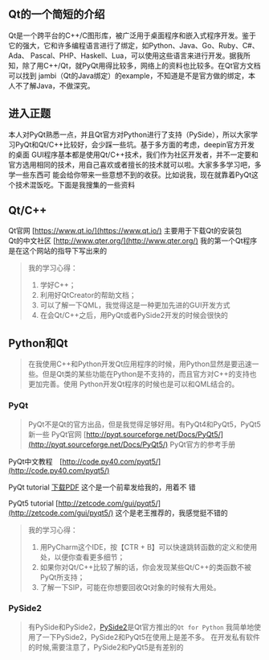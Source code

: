 ## Qt的一个简短的介绍
Qt是一个跨平台的C++/C图形库，被广泛用于桌面程序和嵌入式程序开发。鉴于它的强大，它和许多编程语言进行了绑定，如Python、Java、Go、Ruby、C#、Ada、
Pascal、PHP、Haskell、Lua，可以使用这些语言来进行开发。据我所知，除了用C++/Qt，就PyQt用得比较多，网络上的资料也比较多。在Qt官方文档可以找到
jambi（Qt的Java绑定）的example，不知道是不是官方做的绑定，本人不了解Java，不做深究。

## 进入正题
本人对PyQt熟悉一点，并且Qt官方对Python进行了支持（PySide），所以大家学习PyQt和Qt/C++比较好，会少踩一些坑。基于多方面的考虑，deepin官方开发的桌面
GUI程序基本都是使用Qt/C++技术，我们作为社区开发者，并不一定要和官方选用相同的技术，用自己喜欢或者擅长的技术就可以啦。大家多多学习吧，多学一些东西可
能会给你带来一些意想不到的收获。比如说我，现在就靠着PyQt这个技术混饭吃。下面是我搜集的一些资料

## Qt/C++
Qt官网 [https://www.qt.io/](https://www.qt.io/) 主要用于下载Qt的安装包    
Qt的中文社区 [http://www.qter.org/](http://www.qter.org/) 我的第一个Qt程序是在这个网站的指导下写出来的    
> 我的学习心得：
> 1. 学好C++；
> 2. 利用好QtCreator的帮助文档；
> 3. 可以了解一下QML，我觉得这是一种更加先进的GUI开发方式
> 4. 在会Qt/C++之后，用PyQt或者PySide2开发的时候会很快的

## Python和Qt
> 在我使用C++和Python开发Qt应用程序的时候，用Python显然是要迅速一些。但是Qt类的某些功能在Python是不支持的，而且官方对C++的支持也更加完善。使用
Python开发Qt程序的时候也是可以和QML结合的。

### PyQt
> PyQt不是Qt的官方出品，但是我觉得足够好用。有PyQt4和PyQt5，PyQt5新一些
PyQt官网 [http://pyqt.sourceforge.net/Docs/PyQt5/](http://pyqt.sourceforge.net/Docs/PyQt5/) PyQt官方的参考手册

PyQt中文教程　[http://code.py40.com/pyqt5/](http://code.py40.com/pyqt5/)

PyQt tutorial [下载PDF](https://github.com/ziqiangxu/sources1/blob/master/deepin/pyqt_tutorial.pdf) 这个是一个前辈发给我的，用着不
错

PyQt5 tutorial [http://zetcode.com/gui/pyqt5/](http://zetcode.com/gui/pyqt5/) 这个是老王推荐的，我感觉挺不错的    
> 我的学习心得：
> 1. 用PyCharm这个IDE，按【CTR + B】可以快速跳转函数的定义和使用处，以便你查看更多细节；
> 2. 如果你对Qt/C++比较了解的话，你会发现某些Qt/C++的类函数不被PyQt所支持；
> 3. 了解一下SIP，可能在你想要回收Qt对象的时候有大用处。

### PySide2
> 有PySide和PySide2，[PySide2](https://www.qt.io/qt-for-python)是Qt官方推出的```Qt for Python```
我简单地使用了一下PySide2，PySide2和PyQt5在使用上是差不多。
> 在开发私有软件的时候,需要注意了，PySide2和PyQt5是有差别的
